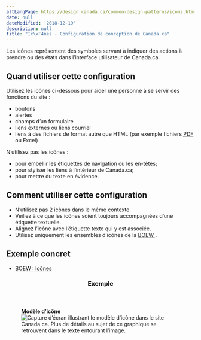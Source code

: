 ```yaml
---
altLangPage: https://design.canada.ca/common-design-patterns/icons.html
date: null
dateModified: '2018-12-19'
description: null
title: "Ic\xF4nes - Configuration de conception de Canada.ca"
---
```





<section>
 <p>
  Les icônes représentent des symboles servant à indiquer des actions à prendre ou des états dans l’interface utilisateur de Canada.ca.
 </p>
 <section>
  <h2>
   Quand utiliser cette configuration
  </h2>
  <p>
   Utilisez les icônes ci-dessous pour aider une personne à se servir des fonctions du site :
  </p>
  <ul>
   <li>
    boutons
   </li>
   <li>
    alertes
   </li>
   <li>
    champs d’un formulaire
   </li>
   <li>
    liens externes ou liens courriel
   </li>
   <li>
    liens à des fichiers de format autre que HTML (par exemple fichiers
    <abbr title="format de document portable">
     PDF
    </abbr>
    ou Excel)
   </li>
  </ul>
  <p>
   N’utilisez pas les icônes :
  </p>
  <ul>
   <li>
    pour embellir les étiquettes de navigation ou les en-têtes;
   </li>
   <li>
    pour styliser les liens à l’intérieur de Canada.ca;
   </li>
   <li>
    pour mettre du texte en évidence.
   </li>
  </ul>
 </section>
 <section>
  <h2>
   Comment utiliser cette configuration
  </h2>
  <ul>
   <li>
    N’utilisez pas 2 icônes dans le même contexte.
   </li>
   <li>
    Veillez à ce que les icônes soient toujours accompagnées d’une étiquette textuelle.
   </li>
   <li>
    Alignez l’icône avec l’étiquette texte qui y est associée.
   </li>
   <li>
    Utilisez uniquement les ensembles d’icônes de la
    <abbr title="Boîte à outils de l’expérience Web">
     BOEW
    </abbr>
    .
   </li>
  </ul>
 </section>
 <section>
  <h2>
   Exemple concret
  </h2>
  <ul>
   <li>
    <a href="http://wet-boew.github.io/wet-boew-styleguide/design/icons-fr.html">
     BOEW : Icônes
    </a>
   </li>
  </ul>
 </section>
 <section class="panel panel-primary">
  <header class="panel-heading">
   <h3 class="panel-title">
    Exemple
   </h3>
  </header>
  <div class="panel-body">
   <figure class="mrgn-bttm-sm">
    <figcaption class="text-center">
     <b>
      Modèle d’icône
     </b>
    </figcaption>
    <img alt="Capture d’écran illustrant le modèle d’icône dans le site Canada.ca. Plus de détails au sujet de ce graphique se retrouvent dans le texte entourant l’image." class="img-responsive center-block" src="https://www.canada.ca/content/dam/tbs-sct/images/government-communications/canada-content-style-guide/icons-fra-02.jpg"/>
   </figure>
  </div>
 </section>
</section>




